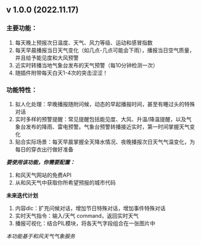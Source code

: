 ## v 1.0.0 (2022.11.17)

### 主要功能：
1. 每天晚上预报次日温度、天气、风力等级、运动和感冒指数
2. 每天早晨播报当日天气变化（如几点-几点可能会下雨），播报当日空气质量，并且给予能见度和大风预警
3. 近实时转播当地气象台发布的天气预警（每10分钟检测一次）
4. 随插件附带每天白天1-4次的突击涩涩！

### 功能特性：
1. 拟人化处理：早晚播报随附问候，动态的早起播报时间，甚至有睡过头的特殊对话
2. 实时多样的预警提醒：常见提醒包括能见度、大风、升温/降温提醒，以及气象台发布的降雨、雷电预警。气象台预警转播接近实时，第一时间掌握天气变化
3. 贴合实际场景：每天早晨掌握全天降水情况、夜晚播报次日天气气温变化，为每日的穿衣出行做好准备

***要使用该功能，你需要配置：***
1. 和风天气网站的免费API
2. 从和风天气中获取你所希望预报的城市代码

**未来迭代计划**
1. 内容dlc：扩充问候对话，增加节日特殊对话，增加事件特殊对话
2. 实时天气指令：输入/天气 command，返回实时天气
3. 播报可视化：结合PIL模块，将各天气字段组合在一张图片中

*本功能基于和风天气气象服务*
